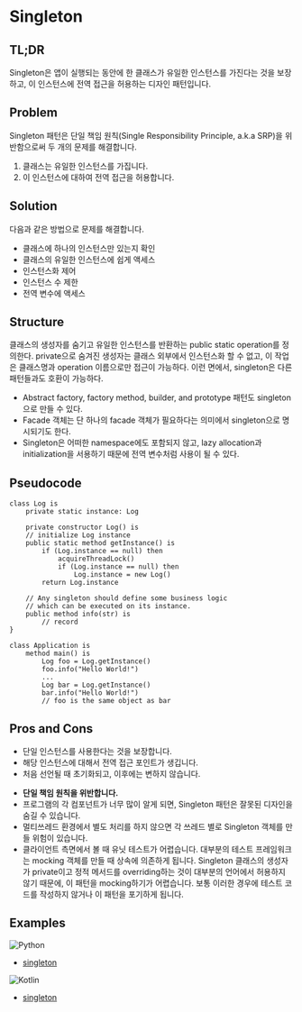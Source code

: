 # Singleton

## TL;DR

Singleton은 앱이 실행되는 동안에 한 클래스가 유일한 인스턴스를 가진다는 것을 보장하고, 이 인스턴스에 전역 접근을 허용하는 디자인 패턴입니다.

## Problem

Singleton 패턴은 단일 책임 원칙(Single Responsibility Principle, a.k.a SRP)을 위반함으로써 두 개의 문제를 해결합니다.
1. 클래스는 유일한 인스턴스를 가집니다. 
2. 이 인스턴스에 대하여 전역 접근을 허용합니다.

## Solution

다음과 같은 방법으로 문제를 해결합니다.
- 클래스에 하나의 인스턴스만 있는지 확인
- 클래스의 유일한 인스턴스에 쉽게 액세스
- 인스턴스화 제어
- 인스턴스 수 제한
- 전역 변수에 액세스

## Structure

클래스의 생성자를 숨기고 유일한 인스턴스를 반환하는 public static operation를 정의한다. private으로 숨겨진 생성자는 클래스 외부에서 인스턴스화 할 수 없고, 이 작업은 클래스명과 operation 이름으로만 접근이 가능하다. 이런 면에서, singleton은 다른 패턴들과도 호환이 가능하다.
- Abstract factory, factory method, builder, and prototype 패턴도 singleton으로 만들 수 있다.
- Facade 객체는 단 하나의 facade 객체가 필요하다는 의미에서 singleton으로 명시되기도 한다.
- Singleton은 어떠한 namespace에도 포함되지 않고, lazy allocation과 initialization을 서용하기 때문에 전역 변수처럼 사용이 될 수 있다.

## Pseudocode

```
class Log is
    private static instance: Log

    private constructor Log() is
    // initialize Log instance
    public static method getInstance() is
        if (Log.instance == null) then
            acquireThreadLock()
            if (Log.instance == null) then
                Log.instance = new Log()
        return Log.instance

    // Any singleton should define some business logic
    // which can be executed on its instance.
    public method info(str) is
        // record
}

class Application is 
    method main() is 
        Log foo = Log.getInstance()
        foo.info("Hello World!")
        ...
        Log bar = Log.getInstance()
        bar.info("Hello World!")
        // foo is the same object as bar 
```

## Pros and Cons

+ 단일 인스턴스를 사용한다는 것을 보장합니다.
+ 해당 인스턴스에 대해서 전역 접근 포인트가 생깁니다.
+ 처음 선언될 때 초기화되고, 이후에는 변하지 않습니다.
- **단일 책임 원칙을 위반합니다.**
- 프로그램의 각 컴포넌트가 너무 많이 알게 되면, Singleton 패턴은 잘못된 디자인을 숨길 수 있습니다.
- 멀티쓰레드 환경에서 별도 처리를 하지 않으면 각 쓰레드 별로 Singleton 객체를 만들 위험이 있습니다.
- 클라이언트 측면에서 볼 때 유닛 테스트가 어렵습니다. 대부분의 테스트 프레임워크는 mocking 객체를 만들 때 상속에 의존하게 됩니다. 
  Singleton 클래스의 생성자가 private이고 정적 메서드를 overriding하는 것이 대부분의 언어에서 허용하지 않기 때문에,
  이 패턴을 mocking하기가 어렵습니다. 보통 이러한 경우에 테스트 코드를 작성하지 않거나 이 패턴을 포기하게 됩니다.

## Examples

![Python](https://img.shields.io/badge/python-3670A0?style=for-the-badge&logo=python&logoColor=ffdd54)
* [singleton](/examples/Singleton/python/singleton.py)

![Kotlin](https://img.shields.io/badge/Kotlin-0095D5?&style=for-the-badge&logo=kotlin&logoColor=white)
* [singleton](/examples/Singleton/kotlin/singleton.kt)
